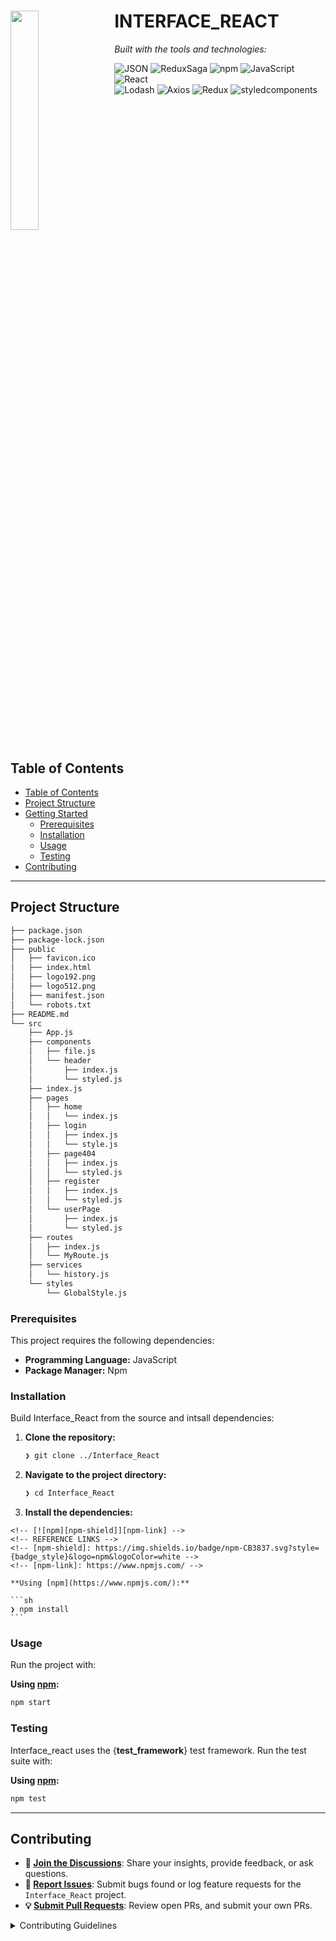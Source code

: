 <div id="top">

<!-- HEADER STYLE: COMPACT -->
<img src="readmeai/assets/logos/purple.svg" width="30%" align="left" style="margin-right: 15px">

# INTERFACE_REACT
<em></em>

<!-- BADGES -->
<!-- local repository, no metadata badges. -->

<em>Built with the tools and technologies:</em>

<img src="https://img.shields.io/badge/JSON-000000.svg?style=flat-square&logo=JSON&logoColor=white" alt="JSON">
<img src="https://img.shields.io/badge/ReduxSaga-999999.svg?style=flat-square&logo=Redux-Saga&logoColor=white" alt="ReduxSaga">
<img src="https://img.shields.io/badge/npm-CB3837.svg?style=flat-square&logo=npm&logoColor=white" alt="npm">
<img src="https://img.shields.io/badge/JavaScript-F7DF1E.svg?style=flat-square&logo=JavaScript&logoColor=black" alt="JavaScript">
<img src="https://img.shields.io/badge/React-61DAFB.svg?style=flat-square&logo=React&logoColor=black" alt="React">
<br>
<img src="https://img.shields.io/badge/Lodash-3492FF.svg?style=flat-square&logo=Lodash&logoColor=white" alt="Lodash">
<img src="https://img.shields.io/badge/Axios-5A29E4.svg?style=flat-square&logo=Axios&logoColor=white" alt="Axios">
<img src="https://img.shields.io/badge/Redux-764ABC.svg?style=flat-square&logo=Redux&logoColor=white" alt="Redux">
<img src="https://img.shields.io/badge/styledcomponents-DB7093.svg?style=flat-square&logo=styled-components&logoColor=white" alt="styledcomponents">

<br clear="left"/>

## Table of Contents

- [Table of Contents](#table-of-contents)
- [Project Structure](#project-structure)
- [Getting Started](#getting-started)
    - [Prerequisites](#prerequisites)
    - [Installation](#installation)
    - [Usage](#usage)
    - [Testing](#testing)
- [Contributing](#contributing)

---

## Project Structure

```sh
├── package.json
├── package-lock.json
├── public
│   ├── favicon.ico
│   ├── index.html
│   ├── logo192.png
│   ├── logo512.png
│   ├── manifest.json
│   └── robots.txt
├── README.md
└── src
    ├── App.js
    ├── components
    │   ├── file.js
    │   └── header
    │       ├── index.js
    │       └── styled.js
    ├── index.js
    ├── pages
    │   ├── home
    │   │   └── index.js
    │   ├── login
    │   │   ├── index.js
    │   │   └── style.js
    │   ├── page404
    │   │   ├── index.js
    │   │   └── styled.js
    │   ├── register
    │   │   ├── index.js
    │   │   └── styled.js
    │   └── userPage
    │       ├── index.js
    │       └── styled.js
    ├── routes
    │   ├── index.js
    │   └── MyRoute.js
    ├── services
    │   └── history.js
    └── styles
        └── GlobalStyle.js
```


### Prerequisites

This project requires the following dependencies:

- **Programming Language:** JavaScript
- **Package Manager:** Npm

### Installation

Build Interface_React from the source and intsall dependencies:

1. **Clone the repository:**

    ```sh
    ❯ git clone ../Interface_React
    ```

2. **Navigate to the project directory:**

    ```sh
    ❯ cd Interface_React
    ```

3. **Install the dependencies:**

<!-- SHIELDS BADGE CURRENTLY DISABLED -->
	<!-- [![npm][npm-shield]][npm-link] -->
	<!-- REFERENCE LINKS -->
	<!-- [npm-shield]: https://img.shields.io/badge/npm-CB3837.svg?style={badge_style}&logo=npm&logoColor=white -->
	<!-- [npm-link]: https://www.npmjs.com/ -->

	**Using [npm](https://www.npmjs.com/):**

	```sh
	❯ npm install
	```

### Usage

Run the project with:

**Using [npm](https://www.npmjs.com/):**
```sh
npm start
```

### Testing

Interface_react uses the {__test_framework__} test framework. Run the test suite with:

**Using [npm](https://www.npmjs.com/):**
```sh
npm test
```

---

## Contributing

- **💬 [Join the Discussions](https://LOCAL/Web/Interface_React/discussions)**: Share your insights, provide feedback, or ask questions.
- **🐛 [Report Issues](https://LOCAL/Web/Interface_React/issues)**: Submit bugs found or log feature requests for the `Interface_React` project.
- **💡 [Submit Pull Requests](https://LOCAL/Web/Interface_React/blob/main/CONTRIBUTING.md)**: Review open PRs, and submit your own PRs.

<details closed>
<summary>Contributing Guidelines</summary>

1. **Fork the Repository**: Start by forking the project repository to your LOCAL account.
2. **Clone Locally**: Clone the forked repository to your local machine using a git client.
   ```sh
   git clone /home/joao_victor/Projects/Learning/Web/Interface_React/
   ```
3. **Create a New Branch**: Always work on a new branch, giving it a descriptive name.
   ```sh
   git checkout -b new-feature-x
   ```
4. **Make Your Changes**: Develop and test your changes locally.
5. **Commit Your Changes**: Commit with a clear message describing your updates.
   ```sh
   git commit -m 'Implemented new feature x.'
   ```
6. **Push to LOCAL**: Push the changes to your forked repository.
   ```sh
   git push origin new-feature-x
   ```
7. **Submit a Pull Request**: Create a PR against the original project repository. Clearly describe the changes and their motivations.
8. **Review**: Once your PR is reviewed and approved, it will be merged into the main branch. Congratulations on your contribution!
</details>

